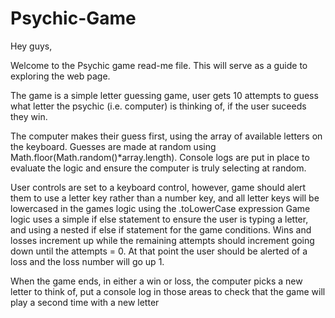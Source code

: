 # Psychic-Game

Hey guys,

Welcome to the Psychic game read-me file.  This will serve as a guide to exploring the web page.

The game is a simple letter guessing game, user gets 10 attempts to guess what letter the psychic (i.e. computer) is thinking of, if the user suceeds they win.

The computer makes their guess first, using the array of available letters on the keyboard.  Guesses are made at random using Math.floor(Math.random()*array.length).
Console logs are put in place to evaluate the logic and ensure the computer is truly selecting at random.

User controls are set to a keyboard control, however, game should alert them to use a letter key rather than a number key, and all letter keys will be lowercased in the games logic using the .toLowerCase expression
Game logic uses a simple if else statement to ensure the user is typing a letter, and using a nested if else if statement for the game conditions.
Wins and losses increment up while the remaining attempts should increment going down until the attempts = 0.  At that point the user should be alerted of a loss and the loss number will go up 1.

When the game ends, in either a win or loss, the computer picks a new letter to think of, put a console log in those areas to check that the game will play a second time with a new letter

